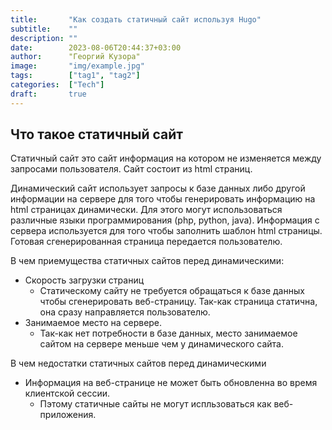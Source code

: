 ```yaml
---
title:       "Как создать статичный сайт используя Hugo"
subtitle:    ""
description: ""
date:        2023-08-06T20:44:37+03:00
author:      "Георгий Кузора"
image:       "img/example.jpg"
tags:        ["tag1", "tag2"]
categories:  ["Tech"]
draft:       true
---
```

## Что такое статичный сайт

Статичный сайт это сайт информация на котором не изменяется между запросами пользователя. Сайт состоит из html страниц.

Динамический сайт использует запросы к базе данных либо другой информации на сервере для того чтобы генерировать информацию на html страницах динамически. Для этого могут использоваться различные языки программирования (php, python, java). Информация с сервера используется для того чтобы заполнить шаблон html страницы. Готовая сгенерированная страница передается пользователю.

В чем приемущества статичных сайтов перед динамическими:

- Скорость загрузки страниц
  - Статическому сайту не требуется обращаться к базе данных чтобы сгенерировать веб-страницу. Так-как страница статична, она сразу направляется пользователю.
- Занимаемое место на сервере.
  - Так-как нет потребности в базе данных, место занимаемое сайтом на сервере меньше чем у динамического сайта.

В чем недостатки статичных сайтов перед динамическими

- Информация на веб-странице не может быть обновленна во время клиентской сессии.
  - Пэтому статичные сайты не могут испльзоваться как веб-приложения.
